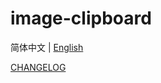 # image-clipboard

简体中文 | [English](https://github.com/wei-design/image-clipboard/blob/main/readme.md)

[CHANGELOG](https://github.com/wei-design/image-clipboard/blob/master/packages/image-clipboard/CHANGELOG.md)
